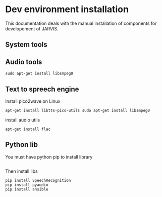 # Dev environment installation

This documentation deals with the manual installation of components for developement of JARVIS.

## System tools
## Audio tools
```
sudo apt-get install libsmpeg0
```

## Text to spreech engine
Install pico2wave on Linux
```
apt-get install libtts-pico-utils sudo apt-get install libsmpeg0
```


install audio utils
```
apt-get install flac
```

## Python lib
You must have python pip to install library
```

```
Then install libs
```
pip install SpeechRecognition
pip install pyaudio
pip install ansible
```